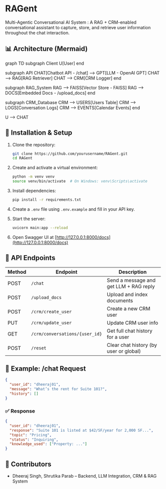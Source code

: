 # RAGent
Multi-Agentic Conversational AI System : A RAG + CRM-enabled conversational assistant to capture, store, and retrieve user information throughout the chat interaction.

## 📊 Architecture (Mermaid)
  graph TD
  subgraph Client
    U[User]
  end

  subgraph API
    CHAT[Chatbot API - /chat] --> GPT[LLM - OpenAI GPT]
    CHAT --> RAG[RAG Retriever]
    CHAT --> CRM[CRM Logger]
  end

  subgraph RAG_System
    RAG --> FAISS[Vector Store - FAISS]
    RAG --> DOCS[Embedded Docs - /upload_docs]
  end

  subgraph CRM_Database
    CRM --> USERS[Users Table]
    CRM --> LOGS[Conversation Logs]
    CRM --> EVENTS[Calendar Events]
  end

  U --> CHAT

## 🚀 Installation & Setup

1. Clone the repository:
   ```bash
   git clone https://github.com/yourusername/RAGent.git
   cd RAGent
   ```

2. Create and activate a virtual environment:
   ```bash
   python -m venv venv
   source venv/bin/activate  # On Windows: venv\Scripts\activate
   ```

3. Install dependencies:
   ```bash
   pip install -r requirements.txt
   ```

4. Create a `.env` file using `.env.example` and fill in your API key.

5. Start the server:
   ```bash
   uvicorn main:app --reload
   ```

6. Open Swagger UI at [http://127.0.0.1:8000/docs](http://127.0.0.1:8000/docs)

## 📡 API Endpoints

| Method | Endpoint                        | Description                            |
|--------|----------------------------------|----------------------------------------|
| POST   | `/chat`                          | Send a message and get LLM + RAG reply |
| POST   | `/upload_docs`                   | Upload and index documents             |
| POST   | `/crm/create_user`               | Create a new CRM user                  |
| PUT    | `/crm/update_user`               | Update CRM user info                   |
| GET    | `/crm/conversations/{user_id}`   | Get full chat history for a user       |
| POST   | `/reset`                         | Clear chat history (by user or global) |

## 💬 Example: /chat Request

```json
{
  "user_id": "dheeraj01",
  "message": "What’s the rent for Suite 101?",
  "history": []
}
```

### ✅ Response

```json
{
  "user_id": "dheeraj01",
  "response": "Suite 101 is listed at $42/SF/year for 2,000 SF...",
  "topic": "Pricing",
  "status": "Inquiring",
  "knowledge_used": ["Property: ..."]
}
```

## 🙌 Contributors

- Dheeraj Singh, Shrutika Parab – Backend, LLM Integration, CRM & RAG System
